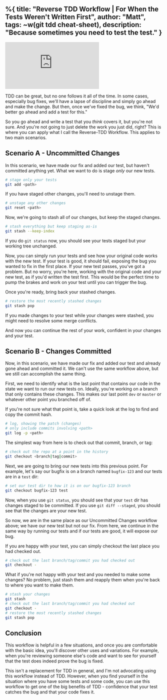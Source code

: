 %{
  title: "Reverse TDD Workflow | For When the Tests Weren't Written First",
  author: "Matt",
  tags: ~w(git tdd cheat-sheet),
  description: "Because sometimes you need to test the test."
}
---

<iframe
    class="embedded-yt"
    src="https://www.youtube.com/embed/AtZ-hiTXmW0?rel=0"
    title="YouTube video player"
    frameborder="0"
    allow="accelerometer; autoplay; clipboard-write; encrypted-media; gyroscope; picture-in-picture; web-share"
    referrerpolicy="strict-origin-when-cross-origin"
    allowfullscreen
>
</iframe>


TDD can be great, but no one follows it all of the time.
In some cases, especially bug fixes, we'll have a lapse of discipline and simply go ahead and make the change.
But then, once we've fixed the bug, we think, "We'd better go ahead and add a test for this."

So you go ahead and write a test that you _think_ covers it, but you're not sure.
And you're not going to just delete the work you just did, right?
This is where you can apply what I call the Reverse-TDD Workflow.
This applies to two main scenarios.

## Scenario A - Uncommitted Changes

In this scenario, we have made our fix and added our test, but haven't committed anything yet.
What we want to do is stage _only_ our new tests.
```bash
# stage only your tests
git add <path>
```

If you have staged other changes, you'll need to unstage them.
```bash
# unstage any other changes
git reset <path>
```

Now, we're going to stash all of our changes, but keep the staged changes.
```bash
# stash everything but keep staging as-is
git stash --keep-index
```

If you do `git status` now, you should see your tests staged but your working tree unchanged.

Now, you can simply run your tests and see how your original code works with the new test.
If your test is good, it should fail, exposing the bug you wanted to fix in the first place.
If your new test passes, you've got a problem.
But no worry, you're here, working with the original code and your new test, as if you'd written the test first.
This would be the perfect time to pump the brakes and work on your test until you can trigger the bug.

Once you're ready, bring back your stashed changes.
```bash
# restore the most recently stashed changes
git stash pop
```

If you made changes to your test while your changes were stashed, you might need to resolve some merge conflicts.

And now you can continue the rest of your work, confident in your changes and your test.

<script src="https://asciinema.org/a/652953.js" id="asciicast-652953" async="true"></script>

## Scenario B - Changes Committed

Now, in this scenario, we have made our fix and added our test and already gone ahead and committed it.
We can't use the same workflow above, but we still can accomplish the same thing.

First, we need to identify what is the last point that contains our code in the state we want to run our new tests on.
Ideally, you're working on a branch that only contains these changes.
This makes our last point `dev` or `master` or whatever other point you branched off of.

If you're not sure what that point is, take a quick look at the log to find and copy the commit hash.

```bash
# log, showing the patch (changes)
# only include commits involving <path>
git log -p <path>
```

The simplest way from here is to check out that commit, branch, or tag:

```bash
# check out the repo at a point in the history
git checkout <branch|tag|commit>
```

Next, we are going to bring our new tests into this previous point.
For example, let's say our bugfix is on a branch named `bugfix-123` and our tests are in a `test` dir:
```bash
# set our test dir to how it is on our bugfix-123 branch
git checkout bugfix-123 test
```

Now, when you use `git status`, you should see that your `test` dir has changes staged to be committed.
If you use `git diff --staged`, you should see that the changes are your new test.

So now, we are in the same place as our Uncommitted Changes workflow above; we have our new test but not our fix.
From here, we continue in the same way by running our tests and if our tests are good, it will expose our bug.

If you are happy with your test, you can simply checkout the last place you had checked out.
```bash
# check out the last branch/tag/commit you had checked out
git checkout -
```

What if you're not happy with your test and you needed to make some changes?
No problem, just stash them and reapply them when you're back to where you want to make them.
```bash
# stash your changes
git stash
# check out the last branch/tag/commit you had checked out
git checkout -
# restore the most recently stashed changes
git stash pop
```

<script src="https://asciinema.org/a/652980.js" id="asciicast-652980" async="true"></script>

## Conclusion

This workflow is helpful in a few situations, and once you are comfortable with the basic idea, you'll discover other uses and variations.
For example, when you're reviewing someone else's code and want to see for yourself that the test does indeed prove the bug is fixed.

This isn't a replacement for TDD in general, and I'm not advocating using this workflow instead of TDD.
However, when you find yourself in the situation where you have some tests and some code, you can use this workflow to get one of the big benefits of TDD - confidence that your test catches the bug and that your code fixes it.
